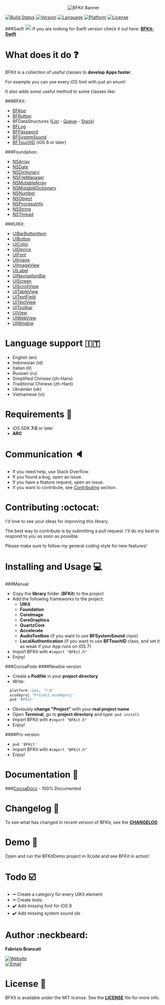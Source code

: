 <p align="center"><img src="http://github.fabriziobrancati.com/bfkit/resources/banner-objc.png" alt="BFKit Banner"></p>

[![Build Status](https://travis-ci.org/FabrizioBrancati/BFKit.svg?branch=master)](https://travis-ci.org/FabrizioBrancati/BFKit)
[![Version](https://img.shields.io/cocoapods/v/BFKit.svg?style=flat)][CocoaDocs]
[![Language](https://img.shields.io/badge/language-Objective--C-blue.svg)](https://developer.apple.com/library/mac/documentation/Cocoa/Conceptual/ProgrammingWithObjectiveC/Introduction/Introduction.html)
[![Platform](https://img.shields.io/badge/platform-iOS-ffc713.svg)][CocoaDocs]
[![License](https://img.shields.io/badge/license-MIT-lightgrey.svg)](https://github.com/FabrizioBrancati/BFKit/blob/master/LICENSE)

###Swift  <img src="http://github.fabriziobrancati.com/bfkit/resources/swift-icon.png" height="20" width="20">
If you are looking for Swift version check it out here: **[BFKit-Swift](https://github.com/FabrizioBrancati/BFKit-Swift)**

What does it do :question:
===========================
BFKit is a collection of useful classes to **develop Apps faster**.

For example you can use every iOS font with just an enum!

It also adds some useful method to some classes like:

###BFKit:
- [BFApp](http://cocoadocs.org/docsets/BFKit/1.7.0/Classes/BFApp.html)
- [BFButton](http://cocoadocs.org/docsets/BFKit/1.7.0/Classes/BFButton.html)
- BFDataStructures ([List](http://cocoadocs.org/docsets/BFKit/1.7.0/Classes/List.html) - [Queue](http://cocoadocs.org/docsets/BFKit/1.7.0/Classes/Queue.html) - [Stack](http://cocoadocs.org/docsets/BFKit/1.7.0/Classes/Stack.html))
- [BFLog](http://cocoadocs.org/docsets/BFKit/1.7.0/Classes/BFLog.html)
- [BFPassword](http://cocoadocs.org/docsets/BFKit/1.7.0/Classes/BFPassword.html)
- [BFSystemSound](http://cocoadocs.org/docsets/BFKit/1.7.0/Classes/BFSystemSound.html)
- [BFTouchID](http://cocoadocs.org/docsets/BFKit/1.7.0/Classes/BFTouchID.html) (iOS 8 or later)

###Foundation:
- [NSArray](http://cocoadocs.org/docsets/BFKit/1.7.0/Categories/NSArray+BFKit.html)
- [NSDate](http://cocoadocs.org/docsets/BFKit/1.7.0/Categories/NSDate+BFKit.html)
- [NSDictionary](http://cocoadocs.org/docsets/BFKit/1.7.0/Categories/NSDictionary+BFKit.html)
- [NSFileManager](http://cocoadocs.org/docsets/BFKit/1.7.0/Categories/NSFileManager+BFKit.html)
- [NSMutableArray](http://cocoadocs.org/docsets/BFKit/1.7.0/Categories/NSMutableArray+BFKit.html)
- [NSMutableDictionary](http://cocoadocs.org/docsets/BFKit/1.7.0/Categories/NSMutableDictionary+BFKit.html)
- [NSNumber](http://cocoadocs.org/docsets/BFKit/1.7.0/Categories/NSNumber+BFKit.html)
- [NSObject](http://cocoadocs.org/docsets/BFKit/1.7.0/Categories/NSObject+BFKit.html)
- [NSProcessInfo](http://cocoadocs.org/docsets/BFKit/1.7.0/Categories/NSProcessInfo+BFKit.html)
- [NSString](http://cocoadocs.org/docsets/BFKit/1.7.0/Categories/NSString+BFKit.html)
- [NSThread](http://cocoadocs.org/docsets/BFKit/1.7.0/Categories/NSThread+BFKit.html)

###UIKit:
- [UIBarButtonItem](http://cocoadocs.org/docsets/BFKit/1.7.0/Categories/UIBarButtonItem+BFKit.html)
- [UIButton](http://cocoadocs.org/docsets/BFKit/1.7.0/Categories/NSArray+BFKit.html)
- [UIColor](http://cocoadocs.org/docsets/BFKit/1.7.0/Categories/UIColor+BFKit.html)
- [UIDevice](http://cocoadocs.org/docsets/BFKit/1.7.0/Categories/UIDevice+BFKit.html)
- [UIFont](http://cocoadocs.org/docsets/BFKit/1.7.0/Categories/UIFont+BFKit.html)
- [UIImage](http://cocoadocs.org/docsets/BFKit/1.7.0/Categories/UIImage+BFKit.html)
- [UIImageView](http://cocoadocs.org/docsets/BFKit/1.7.0/Categories/UIImageView+BFKit.html)
- [UILabel](http://cocoadocs.org/docsets/BFKit/1.7.0/Categories/UILabel+BFKit.html)
- [UINavigationBar](http://cocoadocs.org/docsets/BFKit/1.7.0/Categories/UINavigationBar+BFKit.html)
- [UIScreen](http://cocoadocs.org/docsets/BFKit/1.7.0/Categories/UIScreen+BFKit.html)
- [UIScrollView](http://cocoadocs.org/docsets/BFKit/1.7.0/Categories/UIScrollView+BFKit.html)
- [UITableView](http://cocoadocs.org/docsets/BFKit/1.7.0/Categories/UITableView+BFKit.html)
- [UITextField](http://cocoadocs.org/docsets/BFKit/1.7.0/Categories/UITextField+BFKit.html)
- [UITextView](http://cocoadocs.org/docsets/BFKit/1.7.0/Categories/UITextView+BFKit.html)
- [UIToolbar](http://cocoadocs.org/docsets/BFKit/1.7.0/Categories/UIToolbar+BFKit.html)
- [UIView](http://cocoadocs.org/docsets/BFKit/1.7.0/Categories/UIView+BFKit.html)
- [UIWebView](http://cocoadocs.org/docsets/BFKit/1.7.0/Categories/UIWebView+BFKit.html)
- [UIWindow](http://cocoadocs.org/docsets/BFKit/1.7.0/Categories/UIWindow+BFKit.html)

Language support :it:
=====================
- English (en)
- Indonesian (id)
- Italian (it)
- Russian (ru)
- Simplified Chinese (zh-Hans)
- Traditional Chinese (zh-Hant)
- Ukrainian (uk)
- Vietnamese (vi)

Requirements :iphone:
=====================
- iOS SDK **7.0** or later
- **ARC**

Communication :speaker:
=======================
- If you need help, use Stack Overflow.
- If you found a bug, open an issue.
- If you have a feature request, open an issue.
- If you want to contribute, see [Contributing](https://github.com/FabrizioBrancati/BFKit#contributing-octocat) section.

Contributing :octocat:
======================
I'd love to see your ideas for improving this library.

The best way to contribute is by submitting a pull request.
I'll do my best to respond to you as soon as possible.

Please make sure to follow my general coding style for new features!

Installing and Usage :computer:
===============================
###Manual
- Copy the **library** folder (**BFKit**) to the project
- Add the following frameworks to the project:
  - **UIKit**
  - **Foundation**
  - **CoreImage**
  - **CoreGraphics**
  - **QuartzCore**
  - **Accelerate**
  - **AudioToolbox** (if you want to use **BFSystemSound** class)
  - **LocalAuthentication** (if you want to use **BFTouchID** class, and set it as weak if your App runs on iOS 7)
- Import BFKit with ```#import "BFKit.h"```
- Enjoy!

###CocoaPods
####Newbie version
- Create a **Podfile** in your **project directory**
- Write:
```ruby
  platform :ios, '7.0'
  xcodeproj 'Project.xcodeproj'
  pod 'BFKit'
```
- Obviously **change "Project"**  with your **real project name**
- Open **Terminal**, go to **project directory** and type: ```pod install```
- Import BFKit with ```#import "BFKit.h"```
- Enjoy!

####Pro version
- ```pod 'BFKit'```
- Import BFKit with ```#import "BFKit.h"```
- Enjoy!

Documentation :100:
===================
###[CocoaDocs] - 100% Documented

Changelog :bookmark_tabs:
=========================
To see what has changed in recent version of BFKit, see the **[CHANGELOG](https://github.com/FabrizioBrancati/BFKit/blob/master/CHANGELOG.md)**

Demo :wrench:
=============
Open and run the BFKitDemo project in Xcode and see BFKit in action!

Todo :ballot_box_with_check:
============================
- :heavy_minus_sign: Create a category for every UIKit element
- :heavy_minus_sign: Create tests
- :heavy_check_mark: Add missing font for iOS 9
- :heavy_check_mark: Add missing system sound ids

Author :neckbeard:
==================
**Fabrizio Brancati**

[![Website](https://img.shields.io/badge/website-fabriziobrancati.com-4fb0c8.svg)](http://www.fabriziobrancati.com)
<br>
[![Email](https://img.shields.io/badge/email-fabrizio.brancati%40gmail.com-green.svg)](mailto:fabrizio.brancati@gmail.com)

License :scroll:
================
BFKit is available under the MIT license. See the **[LICENSE](https://github.com/FabrizioBrancati/BFKit/blob/master/LICENSE)** file for more info.

[CocoaDocs]: http://cocoadocs.org/docsets/BFKit/1.7.0/
